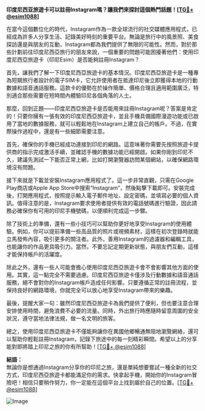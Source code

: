 **印度尼西亚旅遊卡可以註冊Instagram嗎？讓我們來探討這個熱門話題！[[TG💪+ @esim1088](https://t.me/s/esim1088)]**

在當今這個數位化的時代，Instagram作為一款全球流行的社交媒體應用程式，已經成為許多人分享生活、記錄美好時刻的重要平台。無論是旅行中的風景照、美食探訪還是與朋友的互動，Instagram都為我們提供了無限的可能性。然而，對於那些計劃前往印度尼西亞旅行的朋友來說，一個重要的問題可能困擾著他們：使用印度尼西亞旅遊卡（印尼Esim）是否能夠註冊Instagram？

首先，讓我們了解一下印度尼西亞旅遊卡的基本情況。印度尼西亞旅遊卡是一種專為短期旅行者設計的電子SIM卡，它允許使用者在抵達印尼後立即獲得本地的行動數據和語音通話服務。這款卡的優勢在於操作簡單、價格合理且適用範圍廣泛，特別適合那些需要在短時間內體驗印尼各個角落的人士。

那麼，回到正題——印度尼西亞旅遊卡是否能用來註冊Instagram呢？答案是肯定的！只要你擁有一張有效的印度尼西亞旅遊卡，並且手機具備國際漫遊功能或已啟用了當地的數據服務，就可以輕鬆地在Instagram上建立自己的帳戶。不過，在實際操作過程中，還是有一些細節需要注意。

首先，確保你的手機已經成功連接到印尼的網路。這意味著你需要先按照旅遊卡提供商的指示完成激活手續，並確認手機的數據功能已經開啟。如果你剛到印尼不久，建議先測試一下能否正常上網，比如打開瀏覽器訪問某個網站，以確保網路環境沒有問題。

接下來就是下載並安裝Instagram應用程式了。這一步非常直觀，只需在Google Play商店或Apple App Store中搜索“Instagram”，然後點擊下載即可。安裝完成後，打開應用程式，按照提示輸入電子郵件地址、設定密碼，並填寫必要的個人資訊。值得注意的是，Instagram要求使用者提供有效的電話號碼進行驗證，因此請務必確保你有可用的印尼手機號碼，以便順利完成這一步驟。

除了技術上的準備，還有一些小技巧可以幫助你更好地享受Instagram的使用體驗。例如，你可以提前準備一些高品質的照片或視頻素材，這樣在初次登錄時就能立馬發佈內容，吸引更多的關注者。此外，善用Instagram的過濾器和編輯工具，也能讓你的作品更具吸引力。當然，不要忘記定期更新狀態，與朋友們互動，這樣才能保持帳戶的活躍度。

除此之外，還有一些人可能會擔心使用印度尼西亞旅遊卡會不會影響其他方面的使用。其實，這一點完全不需要過慮。印度尼西亞旅遊卡僅涉及行動數據和語音通話服務，絕不會對你的Instagram帳戶造成任何影響。只要遵循正常的註冊流程，並保持良好的網路環境，你就完全可以放心地享受Instagram帶來的樂趣。

最後，提醒大家一句：雖然印度尼西亞旅遊卡為我們提供了便利，但也要注意合理安排使用時間，避免浪費不必要的流量。同時，外出旅行時應隨時留意周圍的安全狀況，遵守當地法律法規，做一名文明的旅客。

總之，使用印度尼西亞旅遊卡不僅能夠讓你在異國他鄉暢通無阻地瀏覽網絡，還可以幫助你輕鬆註冊Instagram，記錄下旅途中的每一刻精彩瞬間。希望以上的分享能對即將踏上印尼之旅的你有所幫助！[[TG💪+ @esim1088](https://t.me/s/esim1088)]

**結語：**  
無論你是想通過Instagram分享你的印尼之旅，還是單純想要嘗試一種全新的社交方式，印度尼西亞旅遊卡都能滿足你的需求。快拿起手機，開始你的Instagram冒險吧！相信只要稍作努力，你一定能在這個平台上找到屬於自己的位置。[[TG💪+ @esim1088](https://t.me/s/esim1088)]  

![Image](https://i.postimg.cc/4NQfJmqS/Snipaste-2025-05-13-00-14-12.png)